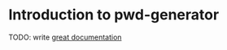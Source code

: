 # Introduction to pwd-generator

TODO: write [great documentation](http://jacobian.org/writing/what-to-write/)

